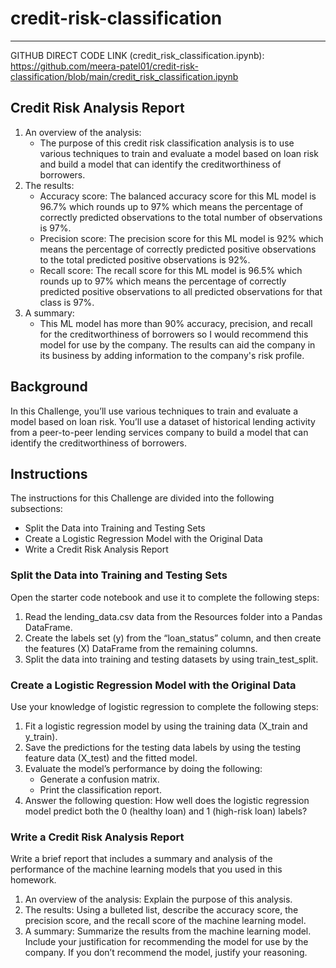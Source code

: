 # credit-risk-classification
--------------------------
GITHUB DIRECT CODE LINK (credit_risk_classification.ipynb): https://github.com/meera-patel01/credit-risk-classification/blob/main/credit_risk_classification.ipynb

## Credit Risk Analysis Report
1. An overview of the analysis:
    - The purpose of this credit risk classification analysis is to use various techniques to train and evaluate a model based on loan risk and build a model that can identify the creditworthiness of borrowers.
2. The results:
    - Accuracy score: The balanced accuracy score for this ML model is 96.7% which rounds up to 97% which means the percentage of correctly predicted observations to the total number of observations is 97%.
    - Precision score: The precision score for this ML model is 92% which means the percentage of correctly predicted positive observations to the total predicted positive observations is 92%.
    - Recall score: The recall score for this ML model is 96.5% which rounds up to 97% which means the percentage of correctly predicted positive observations to all predicted observations for that class is 97%.
3. A summary:
    - This ML model has more than 90% accuracy, precision, and recall for the creditworthiness of borrowers so I would recommend this model for use by the company. The results can aid the company in its business by adding information to the company's risk profile.

## Background
In this Challenge, you’ll use various techniques to train and evaluate a model based on loan risk. You’ll use a dataset of historical lending activity from a peer-to-peer lending services company to build a model that can identify the creditworthiness of borrowers.

## Instructions
The instructions for this Challenge are divided into the following subsections:
- Split the Data into Training and Testing Sets
- Create a Logistic Regression Model with the Original Data
- Write a Credit Risk Analysis Report

### Split the Data into Training and Testing Sets
Open the starter code notebook and use it to complete the following steps:
1. Read the lending_data.csv data from the Resources folder into a Pandas DataFrame.
2. Create the labels set (y) from the “loan_status” column, and then create the features (X) DataFrame from the remaining columns.
3. Split the data into training and testing datasets by using train_test_split.

### Create a Logistic Regression Model with the Original Data
Use your knowledge of logistic regression to complete the following steps:
1. Fit a logistic regression model by using the training data (X_train and y_train).
2. Save the predictions for the testing data labels by using the testing feature data (X_test) and the fitted model.
3. Evaluate the model’s performance by doing the following:
    - Generate a confusion matrix.
    - Print the classification report.
4. Answer the following question: How well does the logistic regression model predict both the 0 (healthy loan) and 1 (high-risk loan) labels?

### Write a Credit Risk Analysis Report
Write a brief report that includes a summary and analysis of the performance of the machine learning models that you used in this homework.
1. An overview of the analysis: Explain the purpose of this analysis.
2. The results: Using a bulleted list, describe the accuracy score, the precision score, and the recall score of the machine learning model.
3. A summary: Summarize the results from the machine learning model. Include your justification for recommending the model for use by the company. If you don’t recommend the model, justify your reasoning.
